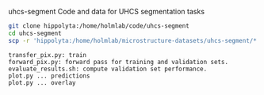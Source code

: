 uhcs-segment
Code and data for UHCS segmentation tasks

``` sh
git clone hippolyta:/home/holmlab/code/uhcs-segment
cd uhcs-segment
scp -r 'hippolyta:/home/holmlab/microstructure-datasets/uhcs-segment/*' ./
```


```
transfer_pix.py: train
forward_pix.py: forward pass for training and validation sets.
evaluate_results.sh: compute validation set performance.
plot.py ... predictions
plot.py ... overlay

```
